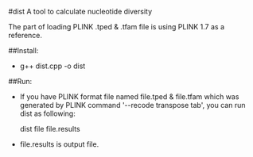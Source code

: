 #dist
A tool to calculate nucleotide diversity

The part of loading PLINK .tped & .tfam file is using PLINK 1.7 as a reference.

##Install:
* g++ dist.cpp -o dist

##Run:
* If you have PLINK format file named file.tped & file.tfam which was generated by PLINK command '--recode transpose tab', you can run dist as following:
  
  dist file file.results
* file.results is output file.

